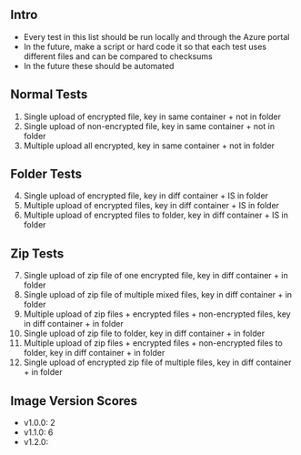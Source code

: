 ## Intro
* Every test in this list should be run locally and through the Azure portal
* In the future, make a script or hard code it so that each test uses different files and can be compared to checksums
* In the future these should be automated

## Normal Tests
1. Single upload of encrypted file, key in same container + not in folder
2. Single upload of non-encrypted file, key in same container + not in folder
3. Multiple upload all encrypted, key in same container + not in folder

## Folder Tests
4. Single upload of encrypted file, key in diff container + IS in folder
5. Multiple upload of encrypted files, key in diff container + IS in folder
6. Multiple upload of encrypted files to folder, key in diff container + IS in folder

## Zip Tests
7. Single upload of zip file of one encrypted file, key in diff container + in folder
8. Single upload of zip file of multiple mixed files, key in diff container + in folder
9. Multiple upload of zip files + encrypted files + non-encrypted files, key in diff container + in folder
10. Single upload of zip file to folder, key in diff container + in folder
11. Multiple upload of zip files + encrypted files + non-encrypted files to folder, key in diff container + in folder
12. Single upload of encrypted zip file of multiple files, key in diff container + in folder


## Image Version Scores
* v1.0.0: 2
* v1.1.0: 6
* v1.2.0: 